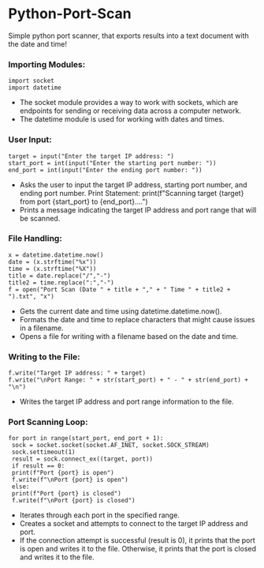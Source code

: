 # Python-Port-Scan
Simple python port scanner, that exports results into a text document with the date and time!

### Importing Modules:
    import socket
    import datetime
- The socket module provides a way to work with sockets, which are endpoints for sending or receiving data
across a computer network.
- The datetime module is used for working with dates and times.
### User Input:

    target = input("Enter the target IP address: ")
    start_port = int(input("Enter the starting port number: "))
    end_port = int(input("Enter the ending port number: "))

-  Asks the user to input the target IP address, starting port number, and ending port number.
Print Statement:
print(f"Scanning target {target} from port {start_port} to {end_port}....")
- Prints a message indicating the target IP address and port range that will be scanned.
### File Handling:

    x = datetime.datetime.now()
    date = (x.strftime("%x"))
    time = (x.strftime("%X"))
    title = date.replace("/","-")
    title2 = time.replace(":","-")
    f = open("Port Scan (Date " + title + "," + " Time " + title2 + ").txt", "x")

- Gets the current date and time using datetime.datetime.now().
- Formats the date and time to replace characters that might cause issues in a filename.
- Opens a file for writing with a filename based on the date and time.
### Writing to the File:

    f.write("Target IP address: " + target)
    f.write("\nPort Range: " + str(start_port) + " - " + str(end_port) + "\n")
- Writes the target IP address and port range information to the file.
### Port Scanning Loop:

    for port in range(start_port, end_port + 1):
     sock = socket.socket(socket.AF_INET, socket.SOCK_STREAM)
     sock.settimeout(1)
     result = sock.connect_ex((target, port))
     if result == 0:
     print(f"Port {port} is open")
     f.write(f"\nPort {port} is open")
     else:
     print(f"Port {port} is closed")
     f.write(f"\nPort {port} is closed")

- Iterates through each port in the specified range.
- Creates a socket and attempts to connect to the target IP address and port.
- If the connection attempt is successful (result is 0), it prints that the port is open and writes it to the file. Otherwise, it prints that the port is closed and writes it to the file.
